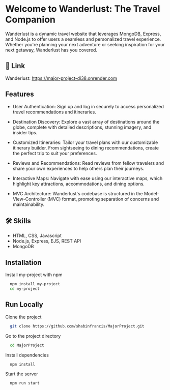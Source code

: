 # Welcome to Wanderlust: The Travel Companion



Wanderlust is a dynamic travel website that leverages MongoDB, Express, and Node.js to offer users a seamless and personalized travel experience. Whether you're planning your next adventure or seeking inspiration for your next getaway, Wanderlust has you covered.

## 🔗 Link
Wanderlust: https://major-project-dj38.onrender.com

## Features

- User Authentication: Sign up and log in securely to access       personalized travel recommendations and itineraries.

- Destination Discovery: Explore a vast array of destinations around the globe, complete with detailed descriptions, stunning imagery, and insider tips.

- Customized Itineraries: Tailor your travel plans with our customizable itinerary builder. From sightseeing to dining recommendations, create the perfect trip to suit your preferences.

- Reviews and Recommendations: Read reviews from fellow travelers and share your own experiences to help others plan their journeys.

- Interactive Maps: Navigate with ease using our interactive maps, which highlight key attractions, accommodations, and dining options.

- MVC Architecture: Wanderlust's codebase is structured in the Model-View-Controller (MVC) format, promoting separation of concerns and maintainability.


## 🛠 Skills
- HTML, CSS, Javascript
- Node.js, Express, EJS, REST API
- MongoDB


## Installation

Install my-project with npm

```bash
  npm install my-project
  cd my-project
```
    
## Run Locally

Clone the project

```bash
  git clone https://github.com/shabinfrancis/MajorProject.git
```

Go to the project directory

```bash
  cd MajorProject
```

Install dependencies

```bash
  npm install
```

Start the server

```bash
  npm run start
```

